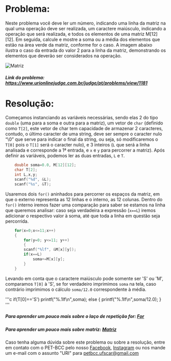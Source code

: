 # Problema:
Neste problema você deve ler um número, indicando uma linha da matriz na qual uma operação deve ser realizada, um caractere maiúsculo, indicando a operação que será realizada, e todos os elementos de uma matriz M[12][12]. Em seguida, calcule e mostre a soma ou a média dos elementos que estão na área verde da matriz, conforme for o caso. A imagem abaixo ilustra o caso da entrada do valor 2 para a linha da matriz, demonstrando os elementos que deverão ser considerados na operação.
 
![Matriz](https://resources.urionlinejudge.com.br/gallery/images/problems/UOJ_1181.png)

 
##### Link do problema: https://www.urionlinejudge.com.br/judge/pt/problems/view/1181
 
 
# Resolução:
 
Começamos instanciando as variáveis necessárias, sendo elas 2 do tipo `double` (uma para a soma e outra para a matriz), um vetor de `char` (definido como `T[2]`, este vetor de char tem capacidade de armazenar 2 caracteres, contudo, o último caracter de uma string, deve ser sempre o caracter nulo “\0” que serve para indicar o final da string, ou seja, só modificaremos o `T[0]` pois o `T[1]` será o caracter nulo), e 3 inteiros (`L` que será a linha analisada e corresponde a 1ª entrada, e `x` e `y` para percorrer a matriz).
Após definir as variáveis, podemos ler as duas entradas, `L` e `T`.
 
```c
    double soma=0.0, M[12][12];
    char T[2];
    int L,x,y;
    scanf("%d", &L);
    scanf("%s", &T);
```
 
Usaremos dois `for()` aninhados para percorrer os espaços da matriz, em que o externo representa as 12 linhas e o interno, as 12 colunas.
Dentro do `for()` interno iremos fazer uma comparação para saber se estamos na linha que queremos analisar: caso seja verdadeira a expressão (`x==L`) iremos adicionar o respectivo valor à soma, até que toda a linha em questão seja percorrida.
```c
    for(x=0;x<=11;x++)
    {
        for(y=0; y<=11; y++)
        {
        scanf("%lf", &M[x][y]);
        if(x==L)
            soma+=M[x][y];
        }
    }
```
Levando em conta que o caractere maiúsculo pode somente ser 'S' ou 'M', comparamos `T[0]` à 'S', se for verdadeiro imprimimos `soma` na tela, caso contrário imprimimos o cálculo `soma/12.0` correspondente à média.

'''c
    if(T[0]=='S')
        printf("%.1lf\n",soma);
    else
    {
        printf("%.1lf\n",soma/12.0);
    }
'''
 
##### Para aprender um pouco mais sobre o laço de repetição for: [For](http://linguagemc.com.br/a-estrutura-de-repeticao-for-em-c/)
 
##### Para aprender um pouco mais sobre matriz: [Matriz](http://linguagemc.com.br/matriz-em-c/)
 
Caso tenha alguma dúvida sobre este problema ou sobre a resolução, entre em contato com o PET-BCC pelo nosso
[Facebook](https://www.facebook.com/petbcc/),
[Instagram](https://www.instagram.com/petbcc.ufscar/)
ou nos mande um e-mail com o assunto "URI" para  petbcc.ufscar@gmail.com
